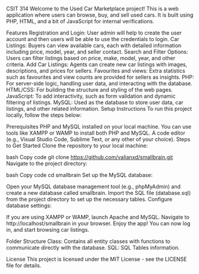 CSIT 314
Welcome to the Used Car Marketplace project! This is a web application where users can browse, buy, and sell used cars. It is built using PHP, HTML, and a bit of JavaScript for internal verifications.

Features
Registration and Login: User admin will help to create the user account and then users will be able to use the credentials to login.
Car Listings: Buyers can view available cars, each with detailed information including price, model, year, and seller contact.
Search and Filter Options: Users can filter listings based on price, make, model, year, and other criteria.
Add Car Listings: Agents can create new car listings with images, descriptions, and prices for sellers.
Favourites and views: Extra statistics such as favourites and view counts are provided for sellers as insights. 
PHP: For server-side logic, handling user data, and interacting with the database.
HTML/CSS: For building the structure and styling of the web pages.
JavaScript: To add interactivity, such as form validation and dynamic filtering of listings.
MySQL: Used as the database to store user data, car listings, and other related information.
Setup Instructions
To run this project locally, follow the steps below:

Prerequisites
PHP and MySQL installed on your local machine. You can use tools like XAMPP or WAMP to install both PHP and MySQL.
A code editor (e.g., Visual Studio Code, Sublime Text, or any other of your choice).
Steps to Get Started
Clone the repository to your local machine:

bash
Copy code
git clone https://github.com/valianxd/smallbrain.git
Navigate to the project directory:

bash
Copy code
cd smallbrain
Set up the MySQL database:

Open your MySQL database management tool (e.g., phpMyAdmin) and create a new database called smallbrain.
Import the SQL file (database.sql) from the project directory to set up the necessary tables.
Configure database settings:

If you are using XAMPP or WAMP, launch Apache and MySQL.
Navigate to http://localhost/smallbrain in your browser.
Enjoy the app! You can now log in, and start browsing car listings.

Folder Structure
Class: Contains all entity classes with functions to communicate directly with the database.
SQL: SQL Tables information.

License
This project is licensed under the MIT License - see the LICENSE file for details.

